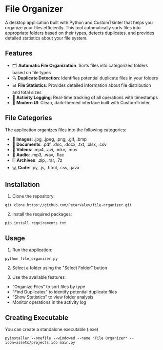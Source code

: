 # File Organizer

A desktop application built with Python and CustomTkinter that helps you organize your files efficiently. This tool automatically sorts files into appropriate folders based on their types, detects duplicates, and provides detailed statistics about your file system.

## Features

- 🗂️ **Automatic File Organization**: Sorts files into categorized folders based on file types
- 🔍 **Duplicate Detection**: Identifies potential duplicate files in your folders
- 📊 **File Statistics**: Provides detailed information about file distribution and total sizes
- 📝 **Activity Logging**: Real-time tracking of all operations with timestamps
- 🎨 **Modern UI**: Clean, dark-themed interface built with CustomTkinter

## File Categories

The application organizes files into the following categories:
- 📸 **Images**: .jpg, .jpeg, .png, .gif, .bmp
- 📄 **Documents**: .pdf, .doc, .docx, .txt, .xlsx, .csv
- 🎥 **Videos**: .mp4, .avi, .mkv, .mov
- 🎵 **Audio**: .mp3, .wav, .flac
- 🗄️ **Archives**: .zip, .rar, .7z
- 💻 **Code**: .py, .js, .html, .css, .java

## Installation

1. Clone the repository:
```
git clone https://github.com/PetarValev/file-organizer.git
```

2. Install the required packages:
```
pip install requirements.txt
```

## Usage

1. Run the application:

```
python file_organizer.py
```

2. Select a folder using the "Select Folder" button

3. Use the available features:
- "Organize Files" to sort files by type
- "Find Duplicates" to identify potential duplicate files
- "Show Statistics" to view folder analysis
- Monitor operations in the activity log

## Creating Executable

You can create a standalone executable (.exe)

```
pyinstaller --onefile --windowed --name "File Organizer" --icon=assets/projects.ico main.py
```
